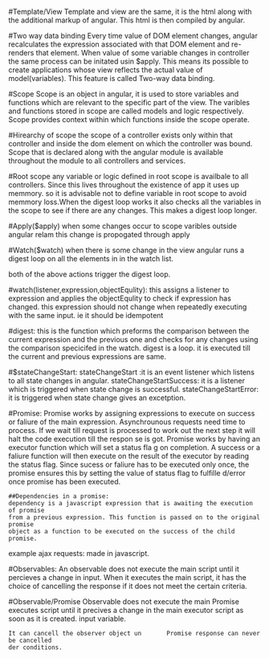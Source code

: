 #Template/View
Template and view are the same, it is the html along with the
additional markup of angular. This html is then compiled by
angular.

#Two way data binding
Every time value of DOM element changes, angular recalculates the
expression associated with that DOM element and re-renders that
element. When value of some variable changes in controller the same
process can be initated usin $apply. This means its possible to create
applications whose view reflects the actual value of model(variables).
This feature is called Two-way data binding.

#Scope
Scope is an object in angular, it is used to store variables and functions
which are relevant to the specific part of the view. The varibles and
functions stored in scope are called models and logic respectively. Scope provides
context within which functions inside the scope operate.

#Hirearchy of scope
the scope of a controller exists only within that controller and inside the
dom element on which the controller was bound. Scope that is declared along
with the angular module is available throughout the module to all controllers
and services.


#Root scope
any variable or logic defined in root scope is availbale to all controllers.
Since this lives throughout the existence of app it uses up memmory. so it
is advisable not to define variable in root scope to avoid memmory loss.When
the digest loop works it also checks all the variables in the scope to see
if there are any changes. This makes a digest loop longer.


#Apply($apply)
when some changes occur to scope varibles outside angular relam this change
is propogated through apply

#Watch($watch)
when there is some change in the view angular runs a digest loop on all the
elements in in the watch list.

both of the above actions trigger the digest loop.

#watch(listener,expression,objectEqulity):
    this assigns a listener to expression and applies the objectEqulity to
    check if expression has changed. this expression should not change when
    repeatedly executing with the same input. ie it should be idempotent

#digest:
    this is the function which preforms the comparison between the current
    expression and the previous one and checks for any changes using the
    comparison specicifed in the watch. digest is a loop. it is executed till
    the current and previous expressions are same.

#$stateChangeStart:
  stateChangeStart  :it is an event listener which listens to all state changes in
  angular.
  stateChangeStartSuccess: it is a listener which is triggered when state
  change is successful.
  stateChangeStartError: it is triggered when state change gives an excetption.

#Promise:
    Promise works by assigning expressions to execute on success or faliure of the main
    expression. Asynchrounous requests need time to process. If we wait till request is
    processed to work out the next step it will halt the code execution till the respon
    se is got. Promise works by having an executor function which will set a status fla
    g on completion. A success or a faliure function will then execute on the result of
    the executor by reading the status flag. Since sucess or faliure has to be executed
    only once, the promise ensures this by setting the value of status flag to fulfille
    d/error once promise has been executed.

    ##Dependencies in a promise:
	dependency is a javascript expression that is awaiting the execution of promise
	from a previous expression. This function is passed on to the original promise
	object as a function to be executed on the success of the child promise.

example ajax requests: made in javascript.

#Observables:
    An observable does not execute the main script until it percieves a change in input.
    When it executes the main script, it has the choice of cancelling the response if it
    does not meet the certain criteria.

#Observable/Promise
    Observable does not execute the main     	Promise executes
    script until it precives a change in        the main executor script as soon as it is created.
    input variable.

    It can cancell the observer object un       Promise response can never be cancelled
    der conditions.
